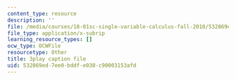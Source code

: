 ```yaml
---
content_type: resource
description: ''
file: /media/courses/18-01sc-single-variable-calculus-fall-2010/532869ed7ee0bddfe030c90003153afd_YN7k_bXXggY.srt
file_type: application/x-subrip
learning_resource_types: []
ocw_type: OCWFile
resourcetype: Other
title: 3play caption file
uid: 532869ed-7ee0-bddf-e030-c90003153afd
---
```

